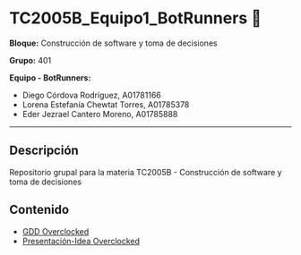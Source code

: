 # TC2005B_Equipo1_BotRunners :robot:

**Bloque:** Construcción de software y toma de decisiones

**Grupo:** 401

**Equipo - BotRunners:**
- Diego Córdova Rodríguez, A01781166
- Lorena Estefanía Chewtat Torres, A01785378
- Eder Jezrael Cantero Moreno, A01785888

---

## Descripción

Repositorio grupal para la materia TC2005B - Construcción de software y toma de decisiones

## Contenido

- [GDD Overclocked](Videojuego/GDD_Template.md)
- [Presentación-Idea Overclocked](Videojuego/Presentacion_Overclocked.pdf)
